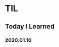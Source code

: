 # TIL
## Today I Learned


### 2020.01.10


``````````````````````````````

```````````````````````````````````

